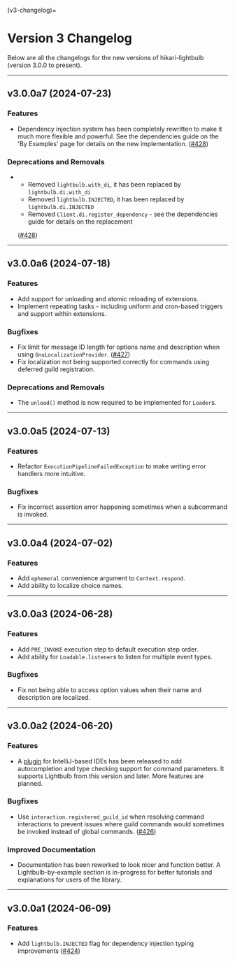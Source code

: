 <!-- This file is automatically generated. Do not edit manually. -->
(v3-changelog)=
# Version 3 Changelog

Below are all the changelogs for the new versions of hikari-lightbulb (version 3.0.0 to present).

----

<!-- next-changelog -->

## v3.0.0a7 (2024-07-23)

### Features

- Dependency injection system has been completely rewritten to make it much more flexible and powerful. See the
  dependencies guide on the 'By Examples' page for details on the new implementation. ([#428](https://github.com/tandemdude/hikari-lightbulb/issues/428))

### Deprecations and Removals

- - Removed `lightbulb.with_di`, it has been replaced by `lightbulb.di.with_di`
  - Removed `lightbulb.INJECTED`, it has been replaced by `lightbulb.di.INJECTED`
  - Removed `Client.di.register_dependency` - see the dependencies guide for details on the replacement

  ([#428](https://github.com/tandemdude/hikari-lightbulb/issues/428))

----

## v3.0.0a6 (2024-07-18)

### Features

- Add support for unloading and atomic reloading of extensions.
- Implement repeating tasks - including uniform and cron-based triggers and support within extensions.

### Bugfixes

- Fix limit for message ID length for options name and description when using `GnuLocalizationProvider`. ([#427](https://github.com/tandemdude/hikari-lightbulb/issues/427))
- Fix localization not being supported correctly for commands using deferred guild registration.

### Deprecations and Removals

- The `unload()` method is now required to be implemented for `Loader`s.

----

## v3.0.0a5 (2024-07-13)

### Features

- Refactor `ExecutionPipelineFailedException` to make writing error handlers more intuitive.

### Bugfixes

- Fix incorrect assertion error happening sometimes when a subcommand is invoked.

----

## v3.0.0a4 (2024-07-02)

### Features

- Add `ephemeral` convenience argument to `Context.respond`.
- Add ability to localize choice names.

----

## v3.0.0a3 (2024-06-28)

### Features

- Add `PRE_INVOKE` execution step to default execution step order.
- Add ability for `Loadable.listener`s to listen for multiple event types.

### Bugfixes

- Fix not being able to access option values when their name and description are localized.

----

## v3.0.0a2 (2024-06-20)

### Features

- A [plugin](https://plugins.jetbrains.com/plugin/24669-hikari-lightbulb-support) for IntelliJ-based IDEs has been 
  released to add autocompletion and type checking support for command parameters. It supports Lightbulb from 
  this version and later. More features are planned.

### Bugfixes

- Use `interaction.registered_guild_id` when resolving command interactions to prevent issues where guild commands
  would sometimes be invoked instead of global commands. ([#426](https://github.com/tandemdude/hikari-lightbulb/issues/426))

### Improved Documentation

- Documentation has been reworked to look nicer and function better. A Lightbulb-by-example section is in-progress for
  better tutorials and explanations for users of the library.

----

## v3.0.0a1 (2024-06-09)

### Features

- Add `lightbulb.INJECTED` flag for dependency injection typing improvements ([#424](https://github.com/tandemdude/hikari-lightbulb/issues/424))
